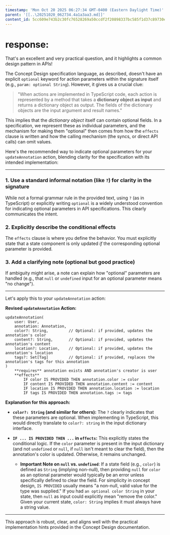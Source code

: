 ```yaml
---
timestamp: 'Mon Oct 20 2025 06:27:34 GMT-0400 (Eastern Daylight Time)'
parent: '[[..\20251020_062734.4a1a3aa3.md]]'
content_id: 5cc609e743b2c30fc76528269a50ccdf2f20898337bc585f1d37c89730e3b5aa
---
```


# response:

That's an excellent and very practical question, and it highlights a common design pattern in APIs!

The Concept Design specification language, as described, doesn't have an explicit `optional` keyword for action parameters within the signature itself (e.g., `param: optional String`). However, it gives us a crucial clue:

> "When actions are implemented in TypeScript code, each action is represented by a method that takes a **dictionary object as input** and returns a dictionary object as output. The fields of the dictionary objects are the input argument and result names."

This implies that the *dictionary object* itself can contain optional fields. In a specification, we represent these as individual parameters, and the mechanism for making them "optional" then comes from how the `effects` clause is written and how the calling mechanism (the syncs, or direct API calls) can omit values.

Here's the recommended way to indicate optional parameters for your `updateAnnotation` action, blending clarity for the specification with its intended implementation:

***

### **1. Use a standard informal notation (like `?`) for clarity in the signature**

While not a formal grammar rule in the provided text, using `?` (as in TypeScript) or explicitly writing `optional` is a widely understood convention for indicating optional parameters in API specifications. This clearly communicates the intent.

### **2. Explicitly describe the conditional effects**

The `effects` clause is where you define the behavior. You must explicitly state that a state component is only updated *if* the corresponding optional parameter is provided.

### **3. Add a clarifying note (optional but good practice)**

If ambiguity might arise, a note can explain how "optional" parameters are handled (e.g., that `null` or `undefined` input for an optional parameter means "no change").

***

Let's apply this to your `updateAnnotation` action:

**Revised `updateAnnotation` Action:**

```
updateAnnotation(
    user: User,
    annotation: Annotation,
    color?: String,         // Optional: if provided, updates the annotation's color
    content?: String,       // Optional: if provided, updates the annotation's content
    location?: Location,    // Optional: if provided, updates the annotation's location
    tags?: Set[Tag]         // Optional: if provided, replaces the annotation's tags for this annotation
)
    **requires** annotation exists AND annotation's creator is user
    **effects**
        IF color IS PROVIDED THEN annotation.color := color
        IF content IS PROVIDED THEN annotation.content := content
        IF location IS PROVIDED THEN annotation.location := location
        IF tags IS PROVIDED THEN annotation.tags := tags
```

**Explanation for this approach:**

* **`color?: String` (and similar for others):** The `?` clearly indicates that these parameters are optional. When implementing in TypeScript, this would directly translate to `color?: string` in the input dictionary interface.
* **`IF ... IS PROVIDED THEN ...` in `effects`:** This explicitly states the conditional logic. If the `color` parameter is present in the input dictionary (and not `undefined` or `null`, if `null` isn't meant to clear the field), then the annotation's color is updated. Otherwise, it remains unchanged.

  * **Important Note on `null` vs. `undefined`**: If a state field (e.g., `color`) is defined as `String` (implying non-null), then providing `null` for `color` as an optional parameter would typically be an error unless specifically defined to clear the field. For simplicity in concept design, `IS PROVIDED` usually means "a non-null, valid value for the type was supplied." If you had `an optional color String` in your state, then `null` as input could explicitly mean "remove the color." Given your current state, `color: String` implies it must always have a string value.

***

This approach is robust, clear, and aligns well with the practical implementation hints provided in the Concept Design documentation.
